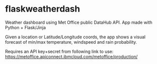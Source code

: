 # flaskweatherdash

Weather dashboard using Met Office public DataHub API. App made with Python + Flask/Jinja

Given a location or Latitude/Longitude coords, the app shows a visual forecast of min/max temperature, windspeed and rain probability.

Requires an API key+secret from following link to use:
https://metoffice.apiconnect.ibmcloud.com/metoffice/production/
